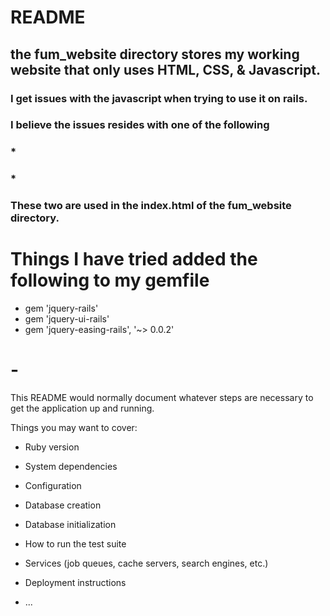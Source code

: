 # README

## the fum_website directory stores my working website that only uses HTML, CSS, & Javascript. 
### I get issues with the javascript when trying to use it on rails. 
### I believe the issues resides with one of the following

### * <script src="https://ajax.googleapis.com/ajax/libs/jquery/3.1.1/jquery.min.js"></script>

### * <script src="https://cdnjs.cloudflare.com/ajax/libs/jquery-easing/1.3/jquery.easing.min.js"></script>
### These two are used in the index.html of the fum_website directory. 

# Things I have tried added the following to my gemfile
* gem 'jquery-rails'
* gem 'jquery-ui-rails'
* gem 'jquery-easing-rails', '~> 0.0.2'


# -

This README would normally document whatever steps are necessary to get the
application up and running.

Things you may want to cover:

* Ruby version

* System dependencies

* Configuration

* Database creation

* Database initialization

* How to run the test suite

* Services (job queues, cache servers, search engines, etc.)

* Deployment instructions

* ...
